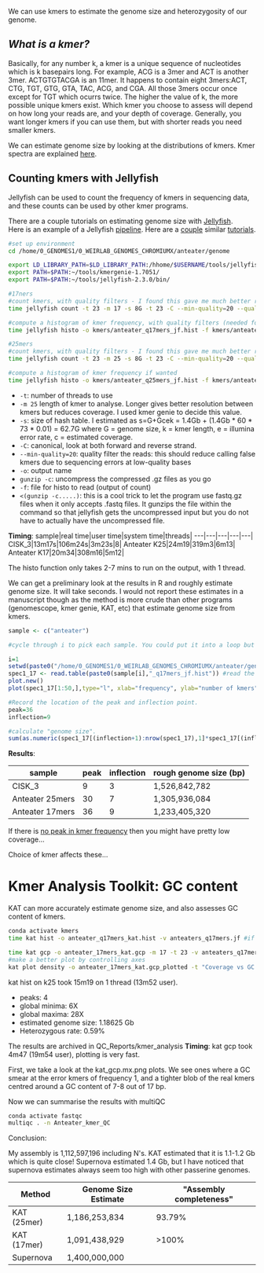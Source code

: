 

We can use kmers to estimate the genome size and heterozygosity of our genome.

## *What is a kmer?*
Basically, for any number k, a kmer is a unique sequence of nucleotides which is k basepairs long. For example, ACG is a 3mer and ACT is another 3mer. ACTGTGTACGA is an 11mer. It happens to contain eight 3mers:ACT, CTG, TGT, GTG, GTA, TAC, ACG, and CGA. All those 3mers occur once except for TGT which ocurrs twice. 
The higher the value of k, the more possible unique kmers exist. Which kmer you choose to assess will depend on how long your reads are, and your depth of coverage. Generally, you want longer kmers if you can use them, but with shorter reads you need smaller kmers.


We can estimate genome size by looking at the distributions of kmers. Kmer spectra are explained [here](https://kat.readthedocs.io/en/latest/kmer.html).

## Counting kmers with Jellyfish

Jellyfish can be used to count the frequency of kmers in sequencing data, and these counts can be used by other kmer programs. 

There are a couple tutorials on estimating genome size with [Jellyfish](https://github.com/gmarcais/Jellyfish/tree/master/doc#info).  
Here is an example of a Jellyfish [pipeline](https://github.com/venta380/Leptidea-Genome-size-scripts/blob/master/jellyfish.sh). Here are a [couple](http://koke.asrc.kanazawa-u.ac.jp/HOWTO/kmer-genomesize.html) similar [tutorials](https://bioinformatics.uconn.edu/genome-size-estimation-tutorial/#).

```bash
#set up environment
cd /home/0_GENOMES1/0_WEIRLAB_GENOMES_CHROMIUMX/anteater/genome

export LD_LIBRARY_PATH=$LD_LIBRARY_PATH:/hhome/$USERNAME/tools/jellyfish-2.3.0/lib #when running from node b where hhome = home, need to respecify location of lib.
export PATH=$PATH:~/tools/kmergenie-1.7051/
export PATH=$PATH:~/tools/jellyfish-2.3.0/bin/

#17ners
#count kmers, with quality filters - I found this gave me much better reults with my skuas (fewer false kmers)
time jellyfish count -t 23 -m 17 -s 8G -t 23 -C --min-quality=20 --quality-start=33 -o kmers/anteaters_q17mers.jf <(gunzip -c fltrd_adaptrlss4717-JW-0008_S5_L006_R1_001.fastq.gz) <(gunzip -c fltrd_adaptrlss4717-JW-0008_S5_L006_R2_001.fastq.gz) <(gunzip -c fltrd_adaptrlss4717-JW-0008_S5_L007_R1_001.fastq.gz) <(gunzip -c fltrd_adaptrlss4717-JW-0008_S5_L007_R2_001.fastq.gz) <(gunzip -c fltrd_adaptrlss4717-JW-0008_S4_L002_R1_001.fastq.gz) <(gunzip -c fltrd_adaptrlss4717-JW-0008_S4_L002_R2_001.fastq.gz) <(gunzip -c fltrd_adaptrlss4717-JW-0008_S4_L003_R1_001.fastq.gz) <(gunzip -c fltrd_adaptrlss4717-JW-0008_S4_L003_R2_001.fastq.gz) 

#compute a histogram of kmer frequency, with quality filters (needed for genomescope)
time jellyfish histo -o kmers/anteater_q17mers_jf.hist -f kmers/anteaters_q17mers.jf

#25mers
#count kmers, with quality filters - I found this gave me much better reults with my skuas (fewer false kmers)
time jellyfish count -t 23 -m 25 -s 8G -t 23 -C --min-quality=20 --quality-start=33 -o kmers/anteaters_q25mers.jf <(gunzip -c fltrd_adaptrlss4717-JW-0008_S5_L006_R1_001.fastq.gz) <(gunzip -c fltrd_adaptrlss4717-JW-0008_S5_L006_R2_001.fastq.gz) <(gunzip -c fltrd_adaptrlss4717-JW-0008_S5_L007_R1_001.fastq.gz) <(gunzip -c fltrd_adaptrlss4717-JW-0008_S5_L007_R2_001.fastq.gz) <(gunzip -c fltrd_adaptrlss4717-JW-0008_S4_L002_R1_001.fastq.gz) <(gunzip -c fltrd_adaptrlss4717-JW-0008_S4_L002_R2_001.fastq.gz) <(gunzip -c fltrd_adaptrlss4717-JW-0008_S4_L003_R1_001.fastq.gz) <(gunzip -c fltrd_adaptrlss4717-JW-0008_S4_L003_R2_001.fastq.gz) 

#compute a histogram of kmer frequency if wanted
time jellyfish histo -o kmers/anteater_q25mers_jf.hist -f kmers/anteaters_q25mers.jf

```
* `-t`: number of threads to use
* `-m 25` length of kmer to analyse. Longer gives better resolution between kmers but reduces coverage. I used kmer genie to decide this value.
* `-s`: size of hash table. I estimated as s=G+Gcek = 1.4Gb + (1.4Gb * 60 * 73 * 0.01) = 62.7G where G = genome size, k = kmer length, e = illumina error rate, c = estimated coverage.
* `-C`: canonical, look at both forward and reverse strand.
* `--min-quality=20`: quality filter the reads: this should reduce calling false kmers due to sequencing errors at low-quality bases
* `-o`: output name
* `gunzip -c`: uncompress the compressed .gz files as you go
* `-f`: file for histo to read (output of count)
* `<(gunzip -c.....)`: this is a cool trick to let the program use fastq.gz files when it only accepts .fastq files. It gunzips the file within the command so that jellyfish gets the uncompressed input but you do not have to actually have the uncompressed file.

**Timing**:
sample|real time|user time|system time|threads|
---|---|---|---|---|
CISK_3|13m17s|106m24s|3m23s|8|
Anteater K25|24m19|319m3|6m13|
Anteater K17|20m34|308m16|5m12|

The histo function only takes 2-7 mins to run on the output, with 1 thread.

We can get a preliminary look at the results in R and roughly estimate genome size. It will take seconds. I would not report these estimates in a manuscript though as the method is more crude than other programs (genomescope, kmer genie, KAT, etc) that estimate genome size from kmers.
```R
sample <- c("anteater")

#cycle through i to pick each sample. You could put it into a loop but I did not because I was running each sample at different times while waiting for the jellyfish results.

i=1
setwd(paste0("/home/0_GENOMES1/0_WEIRLAB_GENOMES_CHROMIUMX/anteater/genome/kmers"))
spec1_17 <- read.table(paste0(sample[i],"_q17mers_jf.hist")) #read the histogram data
plot.new()
plot(spec1_17[1:50,],type="l", xlab="frequency", ylab="number of kmers", main=sample[i])

#Record the location of the peak and inflection point. 
peak=36
inflection=9

#calculate "genome size".
sum(as.numeric(spec1_17[(inflection+1):nrow(spec1_17),1]*spec1_17[(inflection+1):nrow(spec1_17),2]))/peak
```
**Results**:

sample|peak|inflection|rough genome size (bp)|
---|---|---|--|
CISK_3|9|3|1,526,842,782|
Anteater 25mers|30|7|1,305,936,084|
Anteater 17mers|36|9|1,233,405,320|
If there is [no peak in kmer frequency](http://seqanswers.com/forums/showthread.php?t=41874) then you might have pretty low coverage...

Choice of kmer affects these...

# Kmer Analysis Toolkit: GC content
KAT can more accurately estimate genome size, and also assesses GC content of kmers.
```bash 
conda activate kmers
time kat hist -o anteater_q17mers_kat.hist -v anteaters_q17mers.jf #if you just want to use the jellyfish results

time kat gcp -o anteater_17mers_kat.gcp -m 17 -t 23 -v anteaters_q17mers.jf
#make a better plot by controlling axes
kat plot density -o anteater_17mers_kat.gcp_plotted -t "Coverage vs GC count of 17-mers" -a "17-mer frequency" -b "GC count" -y "17" -x "100" anteater_17mers_kat.gcp.mx
```
kat hist on k25 took 15m19 on 1 thread (13m52 user).
* peaks: 4
* global minima: 6X
* global maxima: 28X
* estimated genome size: 1.18625 Gb
* Heterozygous rate: 0.59%

The results are archived in QC_Reports/kmer_analysis
**Timing**: kat gcp took 4m47 (19m54 user), plotting is very fast.

First, we take a look at the kat_gcp.mx.png plots. We see ones where a GC smear at the error kmers of frequency 1, and a tighter blob of the real kmers centred around a GC content of 7-8 out of 17 bp.

Now we can summarise the results with multiQC
```bash
conda activate fastqc
multiqc . -n Anteater_kmer_QC
```

Conclusion:  

My assembly is 1,112,597,196 including N's. KAT estimated that it is 1.1-1.2 Gb which is quite close! Supernova estimated 1.4 Gb, but I have noticed that supernova estimates always seem too high with other passerine genomes.

Method|Genome Size Estimate|"Assembly completeness"|
---|---|---|
KAT (25mer)|1,186,253,834|93.79%|
KAT (17mer)|1,091,438,929|>100%|
Supernova|1,400,000,000|
